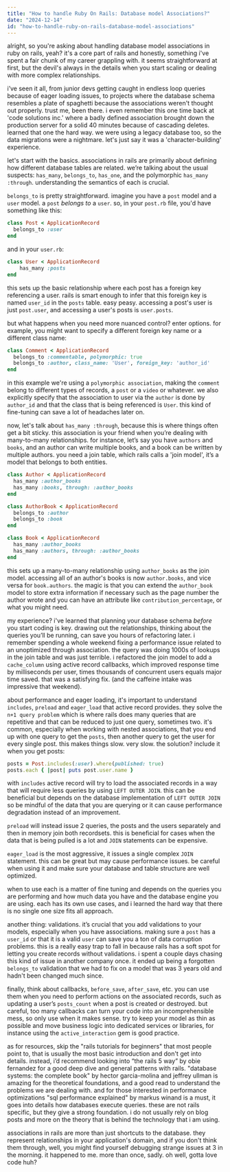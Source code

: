 ```yaml
---
title: "How to handle Ruby On Rails: Database model Associations?"
date: "2024-12-14"
id: "how-to-handle-ruby-on-rails-database-model-associations"
---
```


alright, so you're asking about handling database model associations in ruby on rails, yeah? it's a core part of rails and honestly, something i've spent a fair chunk of my career grappling with. it seems straightforward at first, but the devil's always in the details when you start scaling or dealing with more complex relationships.

i’ve seen it all, from junior devs getting caught in endless loop queries because of eager loading issues, to projects where the database schema resembles a plate of spaghetti because the associations weren't thought out properly. trust me, been there. i even remember this one time back at 'code solutions inc.' where a badly defined association brought down the production server for a solid 40 minutes because of cascading deletes. learned that one the hard way. we were using a legacy database too, so the data migrations were a nightmare. let's just say it was a 'character-building' experience.

let's start with the basics. associations in rails are primarily about defining how different database tables are related. we’re talking about the usual suspects: `has_many`, `belongs_to`, `has_one`, and the polymorphic `has_many :through`. understanding the semantics of each is crucial.

`belongs_to` is pretty straightforward. imagine you have a `post` model and a `user` model. a `post` *belongs to* a `user`. so, in your `post.rb` file, you'd have something like this:

```ruby
class Post < ApplicationRecord
  belongs_to :user
end
```

and in your `user.rb`:

```ruby
class User < ApplicationRecord
    has_many :posts
end
```

this sets up the basic relationship where each post has a foreign key referencing a user. rails is smart enough to infer that this foreign key is named `user_id` in the `posts` table. easy peasy. accessing a post's user is just `post.user`, and accessing a user's posts is `user.posts`.

but what happens when you need more nuanced control? enter options. for example, you might want to specify a different foreign key name or a different class name:

```ruby
class Comment < ApplicationRecord
  belongs_to :commentable, polymorphic: true
  belongs_to :author, class_name: 'User', foreign_key: 'author_id'
end
```

in this example we're using a `polymorphic association`, making the `comment` belong to different types of records, a `post` or a `video` or whatever. we also explicitly specify that the association to user via the `author` is done by `author_id` and that the class that is being referenced is `User`. this kind of fine-tuning can save a lot of headaches later on.

now, let's talk about `has_many :through`, because this is where things often get a bit sticky. this association is your friend when you’re dealing with many-to-many relationships. for instance, let’s say you have `authors` and `books`, and an author can write multiple books, and a book can be written by multiple authors. you need a join table, which rails calls a 'join model', it’s a model that belongs to both entities.

```ruby
class Author < ApplicationRecord
  has_many :author_books
  has_many :books, through: :author_books
end

class AuthorBook < ApplicationRecord
  belongs_to :author
  belongs_to :book
end

class Book < ApplicationRecord
  has_many :author_books
  has_many :authors, through: :author_books
end

```

this sets up a many-to-many relationship using `author_books` as the join model. accessing all of an author's books is now `author.books`, and vice versa for `book.authors`. the magic is that you can extend the `author_book` model to store extra information if necessary such as the page number the author wrote and you can have an attribute like `contribution_percentage`, or what you might need.

my experience? i've learned that planning your database schema *before* you start coding is key. drawing out the relationships, thinking about the queries you’ll be running, can save you hours of refactoring later. i remember spending a whole weekend fixing a performance issue related to an unoptimized through association. the query was doing 1000s of lookups in the join table and was just terrible. i refactored the join model to add a `cache_column` using active record callbacks, which improved response time by milliseconds per user, times thousands of concurrent users equals major time saved. that was a satisfying fix. (and the caffeine intake was impressive that weekend).

about performance and eager loading, it's important to understand `includes`, `preload` and `eager_load` that active record provides. they solve the `n+1 query problem` which is where rails does many queries that are repetitive and that can be reduced to just one query, sometimes two. it's common, especially when working with nested associations, that you end up with one query to get the `posts`, then another query to get the user for every single post. this makes things slow. very slow. the solution? include it when you get posts:

```ruby
posts = Post.includes(:user).where(published: true)
posts.each { |post| puts post.user.name }
```

with `includes` active record will try to load the associated records in a way that will require less queries by using `LEFT OUTER JOIN`. this can be beneficial but depends on the database implementation of `LEFT OUTER JOIN` so be mindful of the data that you are querying or it can cause performance degradation instead of an improvement.

`preload` will instead issue 2 queries, the posts and the users separately and then in memory join both recordsets. this is beneficial for cases when the data that is being pulled is a lot and `JOIN` statements can be expensive.

`eager_load` is the most aggressive, it issues a single complex `JOIN` statement. this can be great but may cause performance issues. be careful when using it and make sure your database and table structure are well optimized.

when to use each is a matter of fine tuning and depends on the queries you are performing and how much data you have and the database engine you are using. each has its own use cases, and i learned the hard way that there is no single one size fits all approach.

another thing: validations. it’s crucial that you add validations to your models, especially when you have associations. making sure a `post` has a `user_id` or that it is a valid `user` can save you a ton of data corruption problems. this is a really easy trap to fall in because rails has a soft spot for letting you create records without validations. i spent a couple days chasing this kind of issue in another company once. it ended up being a forgotten `belongs_to` validation that we had to fix on a model that was 3 years old and hadn't been changed much since.

finally, think about callbacks, `before_save`, `after_save`, etc. you can use them when you need to perform actions on the associated records, such as updating a user’s `posts_count` when a post is created or destroyed. but careful, too many callbacks can turn your code into an incomprehensible mess, so only use when it makes sense. try to keep your model as thin as possible and move business logic into dedicated services or libraries, for instance using the `active_interaction` gem is good practice.

as for resources, skip the "rails tutorials for beginners" that most people point to, that is usually the most basic introduction and don't get into details. instead, i’d recommend looking into “the rails 5 way” by obie fernandez for a good deep dive and general patterns with rails. "database systems: the complete book" by hector garcia-molina and jeffrey ullman is amazing for the theoretical foundations, and a good read to understand the problems we are dealing with. and for those interested in performance optimizations "sql performance explained" by markus winand is a must, it goes into details how databases execute queries. these are not rails specific, but they give a strong foundation. i do not usually rely on blog posts and more on the theory that is behind the technology that i am using.

associations in rails are more than just shortcuts to the database. they represent relationships in your application's domain, and if you don't think them through, well, you might find yourself debugging strange issues at 3 in the morning. it happened to me. more than once, sadly. oh well, gotta love code huh?
